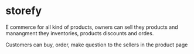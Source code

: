 # storefy

E commerce for all kind of products, owners can sell they products and manangment they inventories,
products discounts and ordes.

Customers can buy, order, make question to the sellers in the product page
